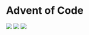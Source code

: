 # Advent of Code

![](https://img.shields.io/badge/day%20📅-19-blue)
![](https://img.shields.io/badge/stars%20⭐-30-yellow)
![](https://img.shields.io/badge/days%20completed-15-red)